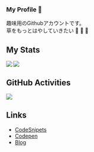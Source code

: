 ### My Profile 🐲
趣味用のGithubアカウントです。  
草をもっとはやしていきたい 🌱 🌱 🌱

## My Stats
<a href="https://github.com/anuraghazra/github-readme-stats">
  <img align="left" src="https://github-readme-stats.vercel.app/api?username=rruryu&count_private=true&show_icons=true" />
</a>
<a href="https://github.com/anuraghazra/github-readme-stats">
    <img  src="https://github-readme-stats.vercel.app/api/top-langs/?username=rruryu&layout=compact&hide=ASP,shaderlab,tex&langs_count=8" />
</a><br>

## GitHub Activities
<img src="https://grass-graph.moshimo.works/images/rruryu.png" />


## Links
- [CodeSnipets](https://snippets.cacher.io/user/Rruryu)
- [Codepen](https://codepen.io/rruryu)
- [Blog](https://awesome-leavitt-53aaf7.netlify.app/)
